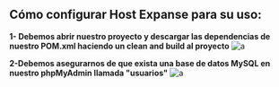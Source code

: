 ## Cómo configurar Host Expanse para su uso:
**1- Debemos abrir nuestro proyecto y descargar las dependencias de nuestro POM.xml haciendo un clean and build al proyecto**
![a](https://cdn.discordapp.com/attachments/696207974791643166/1172002459883937802/paso1.png?ex=655ebb59&is=654c4659&hm=a0986045a3dc46c507b24cd49ad9367eaeafc6e77cdfe12291364036e2bb0fbc&)

**2-Debemos asegurarnos de que exista una base de datos MySQL en nuestro phpMyAdmin llamada "usuarios"**
![a](https://cdn.discordapp.com/attachments/696207974791643166/1172005721768996936/paso2.png?ex=655ebe62&is=654c4962&hm=d5270d9f5dcb9db0fc1192dd6311a81964d15c3768bc0b8fab00b394e7be7ee7&)
